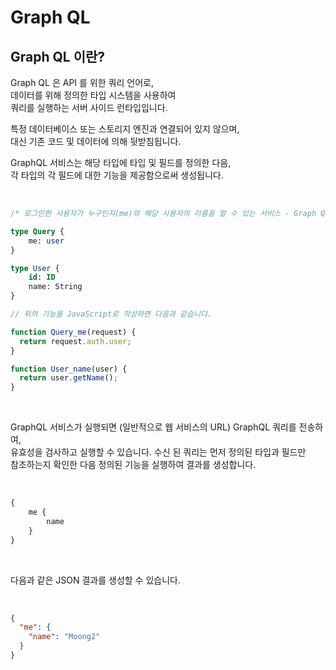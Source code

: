 # Graph QL

## Graph QL 이란?

Graph QL 은 API 를 위한 쿼리 언어로,<br>
데이터를 위해 정의한 타입 시스템을 사용하여<br>
쿼리를 실행하는 서버 사이드 런타입입니다.<br>

특정 데이터베이스 또는 스토리지 엔진과 연결되어 있지 않으며,<br>
대신 기존 코드 및 데이터에 의해 뒷받침됩니다.<br>

GraphQL 서비스는 해당 타입에 타입 및 필드를 정의한 다음,<br>
각 타입의 각 필드에 대한 기능을 제공함으로써 생성됩니다.<br>

<br>

```sql
/* 로그인한 사용자가 누구인지(me)와 해당 사용자의 이름을 알 수 있는 서비스 - Graph QL */

type Query {
    me: user
}

type User {
    id: ID
    name: String
}
```

```js
// 위의 기능을 JavaScript로 작성하면 다음과 같습니다.

function Query_me(request) {
  return request.auth.user;
}

function User_name(user) {
  return user.getName();
}
```

<br>

GraphQL 서비스가 실행되면 (일반적으로 웹 서비스의 URL) GraphQL 쿼리를 전송하여,<br>
유효성을 검사하고 실행할 수 있습니다. 수신 된 쿼리는 먼저 정의된 타입과 필드만<br>
참조하는지 확인한 다음 정의된 기능을 실행하여 결과를 생성합니다.<br>

<br>

```sql
{
    me {
        name
    }
}
```

<br>

다음과 같은 JSON 결과를 생성할 수 있습니다.

<br>

```json
{
  "me": {
    "name": "Moong2"
  }
}
```

<br>

